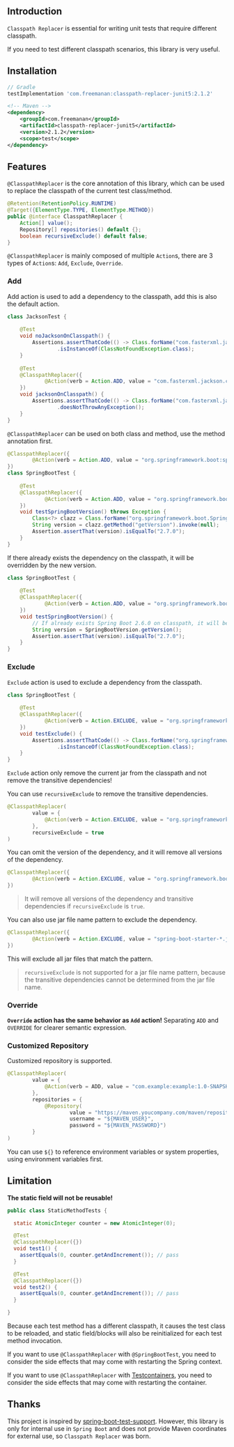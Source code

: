 ## Introduction

`Classpath Replacer` is essential for writing unit tests that require different classpath. 

If you need to test different classpath scenarios, this library is very useful.

## Installation

```groovy
// Gradle
testImplementation 'com.freemanan:classpath-replacer-junit5:2.1.2'
```

```xml
<!-- Maven -->
<dependency>
    <groupId>com.freemanan</groupId>
    <artifactId>classpath-replacer-junit5</artifactId>
    <version>2.1.2</version>
    <scope>test</scope>
</dependency>
```

## Features

`@ClasspathReplacer` is the core annotation of this library, which can be used to replace the classpath of the current test class/method.

```java
@Retention(RetentionPolicy.RUNTIME)
@Target({ElementType.TYPE, ElementType.METHOD})
public @interface ClasspathReplacer {
    Action[] value();
    Repository[] repositories() default {};
    boolean recursiveExclude() default false;
}
```

`@ClasspathReplacer` is mainly composed of multiple `Action`s, there are 3 types of `Action`s: `Add`, `Exclude`, `Override`.

### Add

Add action is used to add a dependency to the classpath, add this is also the default action.

```java
class JacksonTest {
    
    @Test
    void noJacksonOnClasspath() {
        Assertions.assertThatCode(() -> Class.forName("com.fasterxml.jackson.databind.ObjectMapper"))
                .isInstanceOf(ClassNotFoundException.class);
    }
    
    @Test
    @ClasspathReplacer({
            @Action(verb = Action.ADD, value = "com.fasterxml.jackson.core:jackson-databind:2.14.2")
    })
    void jacksonOnClasspath() {
        Assertions.assertThatCode(() -> Class.forName("com.fasterxml.jackson.databind.ObjectMapper"))
                .doesNotThrowAnyException();
    }
}
```

`@ClasspathReplacer` can be used on both class and method, use the method annotation first.

```java
@ClasspathReplacer({
        @Action(verb = Action.ADD, value = "org.springframework.boot:spring-boot-starter:2.6.0")
})
class SpringBootTest {
    
    @Test
    @ClasspathReplacer({
            @Action(verb = Action.ADD, value = "org.springframework.boot:spring-boot-starter:2.7.0")
    })
    void testSpringBootVersion() throws Exception {
        Class<?> clazz = Class.forName("org.springframework.boot.SpringBootVersion");
        String version = clazz.getMethod("getVersion").invoke(null);
        Assertion.assertThat(version).isEqualTo("2.7.0");
    }
}
```

If there already exists the dependency on the classpath, it will be overridden by the new version.

```java
class SpringBootTest {
    
    @Test
    @ClasspathReplacer({
            @Action(verb = Action.ADD, value = "org.springframework.boot:spring-boot-starter:2.7.0")
    })
    void testSpringBootVersion() {
        // If already exists Spring Boot 2.6.0 on classpath, it will be overridden by 2.7.0
        String version = SpringBootVersion.getVersion();
        Assertion.assertThat(version).isEqualTo("2.7.0");
    }
}
```

### Exclude

`Exclude` action is used to exclude a dependency from the classpath.

```java
class SpringBootTest {
    
    @Test
    @ClasspathReplacer({
            @Action(verb = Action.EXCLUDE, value = "org.springframework.boot:spring-boot-starter:2.7.0")
    })
    void testExclude() {
        Assertions.assertThatCode(() -> Class.forName("org.springframework.boot.SpringBootVersion"))
                .isInstanceOf(ClassNotFoundException.class);
    }
}
```

`Exclude` action only remove the current jar from the classpath and not remove the transitive dependencies!

You can use `recursiveExclude` to remove the transitive dependencies.

```java
@ClasspathReplacer(
        value = {
            @Action(verb = Action.EXCLUDE, value = "org.springframework.boot:spring-boot-starter:2.7.0")
        },
        recursiveExclude = true
)
```

You can omit the version of the dependency, and it will remove all versions of the dependency.

```java
@ClasspathReplacer({
        @Action(verb = Action.EXCLUDE, value = "org.springframework.boot:spring-boot-starter")
})
```

> It will remove all versions of the dependency and transitive dependencies if `recursiveExclude` is `true`.

You can also use jar file name pattern to exclude the dependency.

```java
@ClasspathReplacer({
        @Action(verb = Action.EXCLUDE, value = "spring-boot-starter-*.jar")
})
```

This will exclude all jar files that match the pattern.

> `recursiveExclude` is not supported for a jar file name pattern, because the transitive dependencies cannot be determined from the jar file name.

### Override

**`Override` action has the same behavior as `Add` action!** Separating `ADD` and `OVERRIDE` for clearer semantic expression.

### Customized Repository

Customized repository is supported.

```java
@ClasspathReplacer(
        value = {
            @Action(verb = ADD, value = "com.example:example:1.0-SNAPSHOT")
        },
        repositories = {
            @Repository(
                    value = "https://maven.youcompany.com/maven/repository/xxx",
                    username = "${MAVEN_USER}",
                    password = "${MAVEN_PASSWORD}")
        }
)
```

You can use `${}` to reference environment variables or system properties, using environment variables first.

## Limitation

**The static field will not be reusable!**

```java
public class StaticMethodTests {

  static AtomicInteger counter = new AtomicInteger(0);

  @Test
  @ClasspathReplacer({})
  void test1() {
    assertEquals(0, counter.getAndIncrement()); // pass
  }

  @Test
  @ClasspathReplacer({})
  void test2() {
    assertEquals(0, counter.getAndIncrement()); // pass
  }

}
```

Because each test method has a different classpath, it causes the test class to be reloaded, and static field/blocks will also be reinitialized for each test method invocation.

If you want to use `@ClasspathReplacer` with `@SpringBootTest`, you need to consider the side effects that may come with restarting the Spring context.

If you want to use `@ClasspathReplacer` with [Testcontainers](https://www.testcontainers.org/), you need to consider the side effects that may come with restarting the container.

## Thanks

This project is inspired
by [spring-boot-test-support](https://github.com/spring-projects/spring-boot/tree/main/spring-boot-project/spring-boot-tools/spring-boot-test-support).
However, this library is only for internal use in `Spring Boot` and does not provide Maven coordinates for external use,
so `Classpath Replacer` was born.
